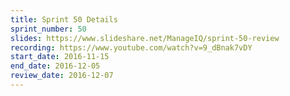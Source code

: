 ```yaml
---
title: Sprint 50 Details
sprint_number: 50
slides: https://www.slideshare.net/ManageIQ/sprint-50-review
recording: https://www.youtube.com/watch?v=9_dBnak7vDY
start_date: 2016-11-15
end_date: 2016-12-05
review_date: 2016-12-07
---
```


